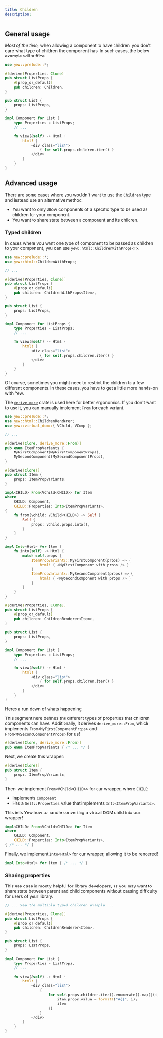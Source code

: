 ```yaml
---
title: Children
description: 
---
```


## General usage

_Most of the time,_ when allowing a component to have children, you don't care 
what type of children the component has. In such cases, the below example will
suffice.

```rust
use yew::prelude::*;

#[derive(Properties, Clone)]
pub struct ListProps {
    #[prop_or_default]
    pub children: Children,
}

pub struct List {
    props: ListProps,
}

impl Component for List {
    type Properties = ListProps;
    // ...

    fn view(&self) -> Html {
        html! {
            <div class="list">
                { for self.props.children.iter() }
            </div>
        }
    }
}
```

## Advanced usage

There are some cases where you wouldn't want to use the `Children` type
and instead use an alternative method:

 - You want to only allow components of a specific type to be used as children for your component.
 - You want to share state between a component and its children.

### Typed children

In cases where you want one type of component to be passed as children to your component,
you can use `yew::html::ChildrenWithProps<T>`.

```rust
use yew::prelude::*;
use yew::html::ChildrenWithProps;

// ...

#[derive(Properties, Clone)]
pub struct ListProps {
    #[prop_or_default]
    pub children: ChildrenWithProps<Item>,
}

pub struct List {
    props: ListProps,
}

impl Component for ListProps {
    type Properties = ListProps;
    // ...

    fn view(&self) -> Html {
        html! {
            <div class="list">
                { for self.props.children.iter() }
            </div>
        }
    }
}
```

Of course, sometimes you might need to restrict the children to a few different
components. In these cases, you have to get a little more hands-on with Yew.

The [`derive_more`](https://github.com/JelteF/derive_more) crate is used here for better ergonomics. If you don't want
to use it, you can manually implement `From` for each variant.

```rust
use yew::prelude::*;
use yew::html::ChildrenRenderer;
use yew::virtual_dom::{ VChild, VComp };

// ...

#[derive(Clone, derive_more::From)]
pub enum ItemPropVariants {
    MyFirstComponent(MyFirstComponentProps),
    MySecondComponent(MySecondComponentProps),
}

#[derive(Clone)]
pub struct Item {
    props: ItemPropVariants,
}

impl<CHILD> From<VChild<CHILD>> for Item
where
    CHILD: Component,
    CHILD::Properties: Into<ItemPropVariants>,
{
    fn from(vchild: VChild<CHILD>) -> Self {
        Self {
            props: vchild.props.into(),
        }
    }
}

impl Into<Html> for Item {
    fn into(self) -> Html {
        match self.props {
            ItemPropVariants::MyFirstComponent(props) => {
                html! { <MyFirstComponent with props /> }
            }
            ItemPropVariants::MySecondComponent(props) => {
                html! { <MySecondComponent with props /> }
            }
        }
    }
}

#[derive(Properties, Clone)]
pub struct ListProps {
    #[prop_or_default]
    pub children: ChildrenRenderer<Item>,
}

pub struct List {
    props: ListProps,
}

impl Component for List {
    type Properties = ListProps;
    // ...

    fn view(&self) -> Html {
        html! {
            <div class="list">
                { for self.props.children.iter() }
            </div>
        }
    }
}
```

Heres a run down of whats happening:

This segment here defines the different types of properties that children
components can have. Additionally, it derives `derive_more::From`, which
implements `From<MyFirstComponentProps>` and `From<MySecondComponentProps>` for
us!

```rust
#[derive(Clone, derive_more::From)]
pub enum ItemPropVariants { /* ... */ }
```

Next, we create this wrapper:

```rust
#[derive(Clone)]
pub struct Item {
    props: ItemPropVariants,
}
```

Then, we implement `From<VChild<CHILD>>` for our wrapper, where `CHILD`:
 
 - Implements `Component`
 - Has a `Self::Properties` value that implements `Into<ItemPropVariants>`.

This tells Yew how to handle converting a virtual DOM child into our wrapper!

```rust
impl<CHILD> From<VChild<CHILD>> for Item
where
    CHILD: Component,
    CHILD::Properties: Into<ItemPropVariants>,
{ /* ... */ }
```

Finally, we implement `Into<Html>` for our wrapper, allowing it to be rendered!

```rust
impl Into<Html> for Item { /* ... */ }
```

### Sharing properties

This use case is mostly helpful for library developers, as you may want to
share state between parent and child components without causing difficulty for
users of your library.

```rust
// ... See the multiple typed children example ...

#[derive(Properties, Clone)]
pub struct ListProps {
    #[prop_or_default]
    pub children: ChildrenRenderer<Item>,
}

pub struct List {
    props: ListProps,
}

impl Component for List {
    type Properties = ListProps;
    // ...

    fn view(&self) -> Html {
        html! {
            <div class="list">
                {
                    for self.props.children.iter().enumerate().map(|(i, mut item)| {
                        item.props.value = format!("#{}", i);
                        item
                    })
                }
            </div>
        }
    }
}
```
